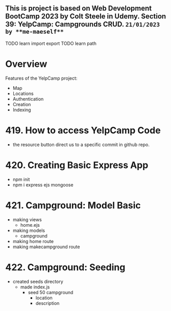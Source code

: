 This is project is based on **Web Development BootCamp 2023** by **Colt Steele** in **Udemy**. Section 39: YelpCamp: Campgrounds CRUD.
`21/01/2023 by **me-maeself**`
---
TODO learn import export
TODO learn path


# Overview
Features of the YelpCamp project:
- Map
- Locations
- Authentication
- Creation
- Indexing

# 419. How to access YelpCamp Code
- the resource button direct us to a specific commit in github repo.

# 420. Creating Basic Express App
- npm init
- npm i express ejs mongoose 

# 421. Campground: Model Basic
- making views
  - home.ejs
- making models
  - campground
- making home route
- making makecampground route

# 422. Campground: Seeding
- created seeds directory
  - made index.js
    - seed 50 campground
      - location
      - description
